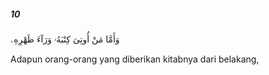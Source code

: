 ##### 10

<span class="ayah">وَأَمَّا مَنْ أُوتِىَ كِتَٰبَهُۥ وَرَآءَ ظَهْرِهِۦ</span>

<span class="ayah_translation">Adapun orang-orang yang diberikan kitabnya dari belakang,</span>
